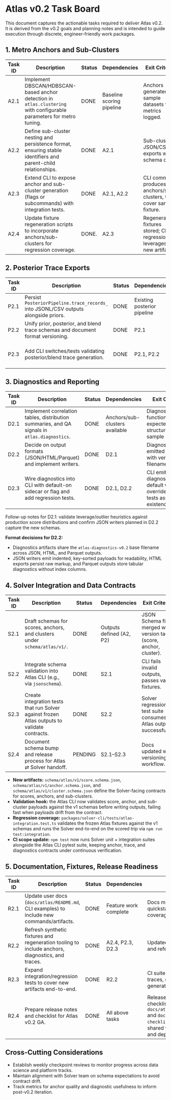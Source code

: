 # Atlas v0.2 Task Board

This document captures the actionable tasks required to deliver Atlas v0.2. It is derived from the v0.2 goals and planning notes and is intended to guide execution through discrete, engineer-friendly work packages.

## 1. Metro Anchors and Sub-Clusters

| Task ID | Description | Status | Dependencies | Exit Criteria |
| --- | --- | --- | --- | --- |
| A2.1 | Implement DBSCAN/HDBSCAN-based anchor detection in `atlas.clustering` with configurable parameters for metro tuning. | DONE | Baseline scoring pipeline | Anchors generated for sample datasets with metrics logged. |
| A2.2 | Define sub-cluster nesting and persistence format, ensuring stable identifiers and parent-child relationships. | DONE | A2.1 | Sub-cluster JSON/CSV exports with schema draft. |
| A2.3 | Extend CLI to expose anchor and sub-cluster generation (flags or subcommands) with integration tests. | DONE | A2.1, A2.2 | CLI command produces anchors/sub-clusters, tests cover sample fixture. |
| A2.4 | Update fixture regeneration scripts to incorporate anchors/sub-clusters for regression coverage. | DONE. | A2.3 | Regenerated fixtures stored; CI regression leverages new artifacts. |

## 2. Posterior Trace Exports

| Task ID | Description | Status | Dependencies | Exit Criteria |
| --- | --- | --- | --- | --- |
| P2.1 | Persist `PosteriorPipeline.trace_records_` into JSONL/CSV outputs alongside priors. | DONE | Existing posterior pipeline | Trace payloads surfaced via `PosteriorPipeline.iter_traces()` and CLI trace writers now land in trace files. |
| P2.2 | Unify prior, posterior, and blend trace schemas and document format versioning. | DONE | P2.1 | Shared schema published under `schema/atlas/v1/trace.schema.json`. |
| P2.3 | Add CLI switches/tests validating posterior/blend trace generation. | DONE | P2.1, P2.2 | Combined/posterior trace flags expose format + stage toggles; unit/integration suites cover JSONL + CSV paths. |

## 3. Diagnostics and Reporting

| Task ID | Description | Status | Dependencies | Exit Criteria |
| --- | --- | --- | --- | --- |
| D2.1 | Implement correlation tables, distribution summaries, and QA signals in `atlas.diagnostics`. | DONE | Anchors/sub-clusters available | Diagnostics functions return expected structures for sample data. |
| D2.2 | Decide on output formats (JSON/HTML/Parquet) and implement writers. | DONE | D2.1 | Diagnostics emitted to disk with versioned filenames. |
| D2.3 | Wire diagnostics into CLI with default-on sidecar or flag and add regression tests. | DONE | D2.1, D2.2 | CLI emits diagnostics by default with override flags; tests assert file existence/shape. |

Follow-up notes for D2.1: validate leverage/outlier heuristics against production score distributions and confirm JSON writers planned in D2.2 capture the new schemas.

**Format decisions for D2.2:**

- Diagnostics artifacts share the `atlas-diagnostics-v0.2` base filename across JSON, HTML, and Parquet outputs.
- JSON writers emit indented, key-sorted payloads for readability, HTML exports persist raw markup, and Parquet outputs store tabular diagnostics without index columns.

## 4. Solver Integration and Data Contracts

| Task ID | Description | Status | Dependencies | Exit Criteria |
| --- | --- | --- | --- | --- |
| S2.1 | Draft schemas for scores, anchors, and clusters under `schema/atlas/v1/`. | DONE | Outputs defined (A2, P2) | JSON Schema files merged with version tags (score, anchor, cluster). |
| S2.2 | Integrate schema validation into Atlas CLI (e.g., via `jsonschema`). | DONE | S2.1 | CLI fails invalid outputs, passes valid fixtures. |
| S2.3 | Create integration tests that run Solver against frozen Atlas outputs to validate contracts. | DONE | S2.2 | Solver regression test suite consumes Atlas outputs successfully. |
| S2.4 | Document schema bump and release process for Atlas ⇄ Solver handoff. | PENDING | S2.1–S2.3 | Docs updated with versioning workflow. |

- **New artifacts:** `schema/atlas/v1/score.schema.json`, `schema/atlas/v1/anchor.schema.json`, and `schema/atlas/v1/cluster.schema.json` define the Solver-facing contracts for scores, anchors, and sub-clusters.
- **Validation hook:** the Atlas CLI now validates score, anchor, and sub-cluster payloads against the v1 schemas before writing outputs, failing fast when payloads drift from the contract.
- **Regression coverage:** `packages/solver-cli/tests/atlas-integration.test.ts` validates the frozen Atlas fixtures against the v1 schemas and runs the Solver end-to-end on the scored trip via `npm run test:integration`.
- **CI scope update:** `npm test` now runs Solver unit + integration suites alongside the Atlas CLI pytest suite, keeping anchor, trace, and diagnostics contracts under continuous verification.

## 5. Documentation, Fixtures, Release Readiness

| Task ID | Description | Status | Dependencies | Exit Criteria |
| --- | --- | --- | --- | --- |
| R2.1 | Update user docs (`docs/atlas/README.md`, CLI examples) to include new commands/artifacts. | DONE | Feature work complete | Docs merged with CLI quickstart, diagnostics/trace coverage, and v0.2 callouts. |
| R2.2 | Refresh synthetic fixtures and regeneration tooling to include anchors, diagnostics, and traces. | DONE | A2.4, P2.3, D2.3 | Updated fixtures versioned and referenced by tests. |
| R2.3 | Expand integration/regression tests to cover new artifacts end-to-end. | DONE | R2.2 | CI suite covers anchors, traces, diagnostics generation. |
| R2.4 | Prepare release notes and checklist for Atlas v0.2 GA. | DONE | All above tasks | Release notes and GA checklist published at `docs/atlas/releases/v0.2.md` and `docs/atlas/release-checklists/v0.2-ga.md`; shared with release manager and dependent teams. |

## Cross-Cutting Considerations

- Establish weekly checkpoint reviews to monitor progress across data science and platform tracks.
- Maintain alignment with Solver team on schema expectations to avoid contract drift.
- Track metrics for anchor quality and diagnostic usefulness to inform post-v0.2 iteration.
